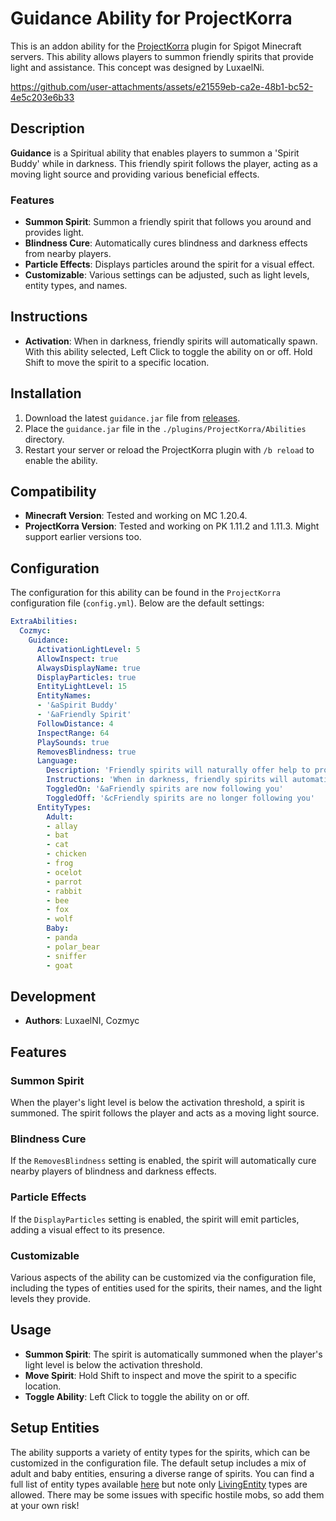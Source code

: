 # Guidance Ability for ProjectKorra

This is an addon ability for the [ProjectKorra](https://projectkorra.com/) plugin for Spigot Minecraft servers. This
ability allows players to summon friendly spirits that provide light and assistance. This concept was designed by
LuxaelNi.

https://github.com/user-attachments/assets/e21559eb-ca2e-48b1-bc52-4e5c203e6b33

## Description

**Guidance** is a Spiritual ability that enables players to summon a 'Spirit Buddy' while in darkness. This friendly
spirit follows the player, acting as a moving light source and providing various beneficial effects.

### Features

- **Summon Spirit**: Summon a friendly spirit that follows you around and provides light.
- **Blindness Cure**: Automatically cures blindness and darkness effects from nearby players.
- **Particle Effects**: Displays particles around the spirit for a visual effect.
- **Customizable**: Various settings can be adjusted, such as light levels, entity types, and names.

## Instructions

- **Activation**: When in darkness, friendly spirits will automatically spawn. With this ability selected, Left Click to
  toggle the ability on or off. Hold Shift to move the spirit to a specific location.

## Installation

1. Download the latest `guidance.jar` file from [releases](https://github.com/CozmycDev/PK-Guidance/releases).
2. Place the `guidance.jar` file in the `./plugins/ProjectKorra/Abilities` directory.
3. Restart your server or reload the ProjectKorra plugin with `/b reload` to enable the ability.

## Compatibility

- **Minecraft Version**: Tested and working on MC 1.20.4.
- **ProjectKorra Version**: Tested and working on PK 1.11.2 and 1.11.3. Might support earlier versions too.

## Configuration

The configuration for this ability can be found in the `ProjectKorra` configuration file (`config.yml`). Below are the
default settings:

```yaml
ExtraAbilities:
  Cozmyc:
    Guidance:
      ActivationLightLevel: 5
      AllowInspect: true
      AlwaysDisplayName: true
      DisplayParticles: true
      EntityLightLevel: 15
      EntityNames:
      - '&aSpirit Buddy'
      - '&aFriendly Spirit'
      FollowDistance: 4
      InspectRange: 64
      PlaySounds: true
      RemovesBlindness: true
      Language:
        Description: 'Friendly spirits will naturally offer help to proficient airbenders. While in darkness, a Spirit Buddy will spawn, following the player as a moving light source.'
        Instructions: 'When in darkness, friendly spirits will automatically spawn. With this ability selected, Left Click to toggle the ability on or off. Hold Shift to move the spirit to a specific location.'
        ToggledOn: '&aFriendly spirits are now following you'
        ToggledOff: '&cFriendly spirits are no longer following you'
      EntityTypes:
        Adult:
        - allay
        - bat
        - cat
        - chicken
        - frog
        - ocelot
        - parrot
        - rabbit
        - bee
        - fox
        - wolf
        Baby:
        - panda
        - polar_bear
        - sniffer
        - goat
```

## Development

- **Authors**: LuxaelNI, Cozmyc

## Features

### Summon Spirit

When the player's light level is below the activation threshold, a spirit is summoned. The spirit follows the player and
acts as a moving light source.

### Blindness Cure

If the `RemovesBlindness` setting is enabled, the spirit will automatically cure nearby players of blindness and
darkness effects.

### Particle Effects

If the `DisplayParticles` setting is enabled, the spirit will emit particles, adding a visual effect to its presence.

### Customizable

Various aspects of the ability can be customized via the configuration file, including the types of entities used for
the spirits, their names, and the light levels they provide.

## Usage

- **Summon Spirit**: The spirit is automatically summoned when the player's light level is below the activation
  threshold.
- **Move Spirit**: Hold Shift to inspect and move the spirit to a specific location.
- **Toggle Ability**: Left Click to toggle the ability on or off.

## Setup Entities

The ability supports a variety of entity types for the spirits, which can be customized in the configuration file. The
default setup includes a mix of adult and baby entities, ensuring a diverse range of spirits. You can find a full list of entity types available [here](https://hub.spigotmc.org/javadocs/spigot/org/bukkit/entity/EntityType.html) but note only [LivingEntity](https://hub.spigotmc.org/javadocs/spigot/org/bukkit/entity/LivingEntity.html) types are allowed. There may be some issues with specific hostile mobs, so add them at your own risk!

